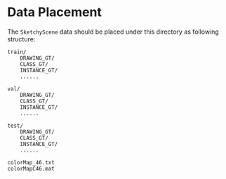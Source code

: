 # Data Placement

The `SketchyScene` data should be placed under this directory as following structure:

```
train/
    DRAWING_GT/
    CLASS_GT/
    INSTANCE_GT/
    ......

val/
    DRAWING_GT/
    CLASS_GT/
    INSTANCE_GT/
    ......

test/
    DRAWING_GT/
    CLASS_GT/
    INSTANCE_GT/
    ......

colorMap_46.txt
colorMapC46.mat


```